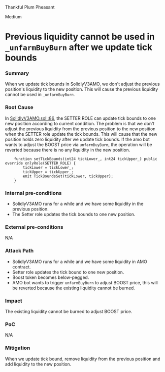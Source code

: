 Thankful Plum Pheasant

Medium

# Previous liquidity cannot be used in `_unfarmBuyBurn` after we update tick bounds

### Summary

When we update tick bounds in SolidlyV3AMO, we don't adjust the previous position's liquidity to the new position. This will cause the previous liquidity cannot be used in `_unfarmBuyBurn`.

### Root Cause

In [SolidlyV3AMO.sol::86](https://github.com/sherlock-audit/2024-10-axion/blob/main/liquidity-amo/contracts/SolidlyV3AMO.sol#L86), the SETTER ROLE can update tick bounds to one new position according to current condition. 
The problem is that we don't adjust the previous liquidity from the previous position to the new position when the SETTER role update the tick bounds. This will cause that the new position holds zero liquidity after we update tick bounds. If the amo bot wants to adjust the BOOST price via `unfarmBuyBurn`, the operation will be reverted because there is no any liquidity in the new position.

```solidity
    function setTickBounds(int24 tickLower_, int24 tickUpper_) public override onlyRole(SETTER_ROLE) {
        tickLower = tickLower_;
        tickUpper = tickUpper_;
        emit TickBoundsSet(tickLower, tickUpper);
    }
```

### Internal pre-conditions

- SolidlyV3AMO runs for a while and we have some liquidity in the previous position.
- The Setter role updates the tick bounds to one new position.

### External pre-conditions

N/A

### Attack Path
- SolidlyV3AMO runs for a while and we have some liquidity in AMO contract.
- Setter role updates the tick bound to one new position.
- Boost token becomes below-pegged.
- AMO bot wants to trigger `unfarmBuyBurn` to adjust BOOST price, this will be reverted because the existing liquidity cannot be burned.

### Impact

The existing liquidity cannot be burned to adjust BOOST price.

### PoC
N/A

### Mitigation

When we update tick bound, remove liquidity from the previous position and add liquidity to the new position.